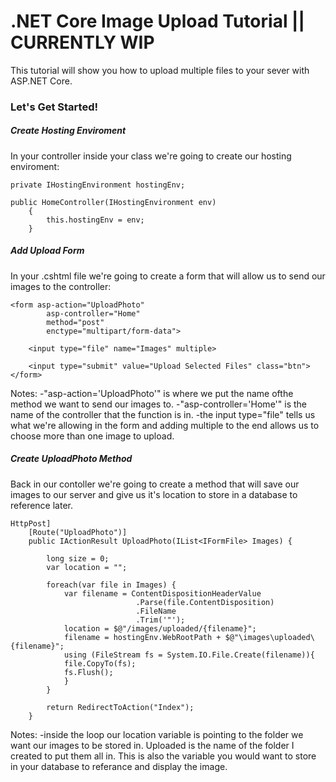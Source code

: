 # .NET Core Image Upload Tutorial || CURRENTLY WIP

This tutorial will show you how to upload multiple files to your sever with ASP.NET Core.

### Let's Get Started!

##### Create Hosting Enviroment

In your controller inside your class we're going to create our hosting enviroment:

    private IHostingEnvironment hostingEnv;
    
    public HomeController(IHostingEnvironment env)
        {
            this.hostingEnv = env;
        }    


##### Add Upload Form

In your .cshtml file we're going to create a form that will allow us to send our images to the controller: 

    <form asp-action="UploadPhoto"
            asp-controller="Home"
            method="post"
            enctype="multipart/form-data">

        <input type="file" name="Images" multiple>

        <input type="submit" value="Upload Selected Files" class="btn">
    </form>

Notes:
-"asp-action='UploadPhoto'" is where we put the name ofthe method we want to send our images to.
-"asp-controller='Home'" is the name of the controller that the function is in.
-the input type="file" tells us what we're allowing in the form and adding multiple to the end allows us to choose more than one image to upload.

##### Create UploadPhoto Method

Back in our contoller we're going to create a method that will save our images to our server and give us it's location to store in a database to reference later.

    HttpPost]
        [Route("UploadPhoto")]
        public IActionResult UploadPhoto(IList<IFormFile> Images) {
            
            long size = 0;
            var location = "";

            foreach(var file in Images) {
                var filename = ContentDispositionHeaderValue
                                .Parse(file.ContentDisposition)
                                .FileName
                                .Trim('"');
                location = $@"/images/uploaded/{filename}";
                filename = hostingEnv.WebRootPath + $@"\images\uploaded\{filename}";
                using (FileStream fs = System.IO.File.Create(filename)){
                file.CopyTo(fs);
                fs.Flush();
                }
            }

            return RedirectToAction("Index");
        }  

Notes:
-inside the loop our location variable is pointing to the folder we want our images to be stored in. Uploaded is the name of the folder I created to put them all in. This is also the variable you would want to store in your database to referance and display the image.